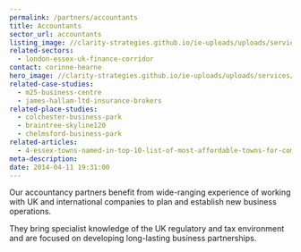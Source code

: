 ```yaml
---
permalink: /partners/accountants
title: Accountants
sector_url: accountants
listing_image: //clarity-strategies.github.io/ie-uploads/uploads/services/Accountants_List_555x300.jpg
related-sectors:
  - london-essex-uk-finance-corridor
contact: corinne-hearne
hero_image: //clarity-strategies.github.io/ie-uploads/uploads/services/Accountants_1980x600.jpg
related-case-studies:
  - m25-business-centre
  - james-hallam-ltd-insurance-brokers
related-place-studies:
  - colchester-business-park
  - braintree-skyline120
  - chelmsford-business-park
related-articles:
  - 4-essex-towns-named-in-top-10-list-of-most-affordable-towns-for-commuters-to-london
meta-description:
date: 2014-04-11 19:31:00
---
```

Our accountancy partners benefit from wide-ranging experience of working with UK and international companies to plan and establish new business operations.

They bring specialist knowledge of the UK regulatory and tax environment and are focused on developing long-lasting business partnerships.

